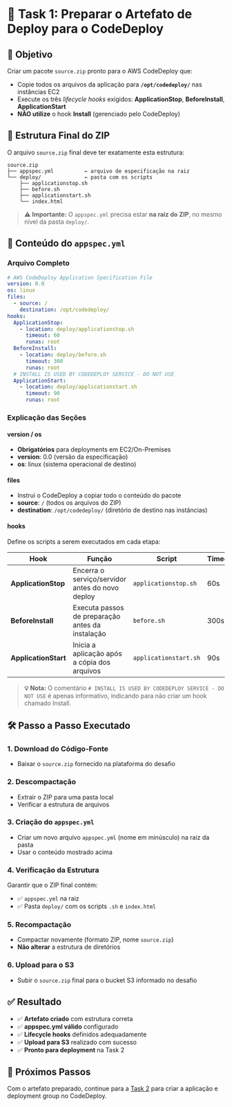 # 📌 Task 1: Preparar o Artefato de Deploy para o CodeDeploy

## 🎯 Objetivo

Criar um pacote `source.zip` pronto para o AWS CodeDeploy que:
- Copie todos os arquivos da aplicação para **`/opt/codedeploy/`** nas instâncias EC2
- Execute os três *lifecycle hooks* exigidos: **ApplicationStop**, **BeforeInstall**, **ApplicationStart**
- **NÃO utilize** o hook **Install** (gerenciado pelo CodeDeploy)

## 📁 Estrutura Final do ZIP

O arquivo `source.zip` final deve ter exatamente esta estrutura:

```
source.zip
├── appspec.yml          ← arquivo de especificação na raiz
└── deploy/              ← pasta com os scripts
    ├── applicationstop.sh
    ├── before.sh
    ├── applicationstart.sh
    └── index.html
```

> **⚠️ Importante:** O `appspec.yml` precisa estar **na raiz do ZIP**, no mesmo nível da pasta `deploy/`.

## 📄 Conteúdo do `appspec.yml`

### Arquivo Completo
```yaml
# AWS CodeDeploy Application Specification File
version: 0.0
os: linux
files:
  - source: /
    destination: /opt/codedeploy/
hooks:
  ApplicationStop:
    - location: deploy/applicationstop.sh
      timeout: 60
      runas: root
  BeforeInstall:
    - location: deploy/before.sh
      timeout: 300
      runas: root
  # INSTALL IS USED BY CODEDEPLOY SERVICE - DO NOT USE
  ApplicationStart:
    - location: deploy/applicationstart.sh
      timeout: 90
      runas: root
```

### Explicação das Seções

#### **version / os**
- **Obrigatórios** para deployments em EC2/On-Premises
- **version**: 0.0 (versão da especificação)
- **os**: linux (sistema operacional de destino)

#### **files**
- Instrui o CodeDeploy a copiar todo o conteúdo do pacote
- **source**: `/` (todos os arquivos do ZIP)
- **destination**: `/opt/codedeploy/` (diretório de destino nas instâncias)

#### **hooks**
Define os scripts a serem executados em cada etapa:

| Hook | Função | Script | Timeout |
|------|--------|--------|---------|
| **ApplicationStop** | Encerra o serviço/servidor antes do novo deploy | `applicationstop.sh` | 60s |
| **BeforeInstall** | Executa passos de preparação antes da instalação | `before.sh` | 300s |
| **ApplicationStart** | Inicia a aplicação após a cópia dos arquivos | `applicationstart.sh` | 90s |

> **💡 Nota:** O comentário `# INSTALL IS USED BY CODEDEPLOY SERVICE - DO NOT USE` é apenas informativo, indicando para não criar um hook chamado Install.

## 🛠️ Passo a Passo Executado

### 1. Download do Código-Fonte
- Baixar o `source.zip` fornecido na plataforma do desafio

### 2. Descompactação
- Extrair o ZIP para uma pasta local
- Verificar a estrutura de arquivos

### 3. Criação do `appspec.yml`
- Criar um novo arquivo `appspec.yml` (nome em minúsculo) na raiz da pasta
- Usar o conteúdo mostrado acima

### 4. Verificação da Estrutura
Garantir que o ZIP final contém:
- ✅ `appspec.yml` na raiz
- ✅ Pasta `deploy/` com os scripts `.sh` e `index.html`

### 5. Recompactação
- Compactar novamente (formato ZIP, nome `source.zip`)
- **Não alterar** a estrutura de diretórios

### 6. Upload para o S3
- Subir o `source.zip` final para o bucket S3 informado no desafio

## ✅ Resultado

- ✅ **Artefato criado** com estrutura correta
- ✅ **appspec.yml válido** configurado
- ✅ **Lifecycle hooks** definidos adequadamente
- ✅ **Upload para S3** realizado com sucesso
- ✅ **Pronto para deployment** na Task 2

## 🔗 Próximos Passos

Com o artefato preparado, continue para a [Task 2](./task2.md) para criar a aplicação e deployment group no CodeDeploy.


